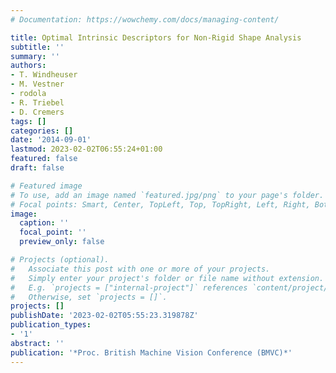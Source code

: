 ```yaml
---
# Documentation: https://wowchemy.com/docs/managing-content/

title: Optimal Intrinsic Descriptors for Non-Rigid Shape Analysis
subtitle: ''
summary: ''
authors:
- T. Windheuser
- M. Vestner
- rodola
- R. Triebel
- D. Cremers
tags: []
categories: []
date: '2014-09-01'
lastmod: 2023-02-02T06:55:24+01:00
featured: false
draft: false

# Featured image
# To use, add an image named `featured.jpg/png` to your page's folder.
# Focal points: Smart, Center, TopLeft, Top, TopRight, Left, Right, BottomLeft, Bottom, BottomRight.
image:
  caption: ''
  focal_point: ''
  preview_only: false

# Projects (optional).
#   Associate this post with one or more of your projects.
#   Simply enter your project's folder or file name without extension.
#   E.g. `projects = ["internal-project"]` references `content/project/deep-learning/index.md`.
#   Otherwise, set `projects = []`.
projects: []
publishDate: '2023-02-02T05:55:23.319878Z'
publication_types:
- '1'
abstract: ''
publication: '*Proc. British Machine Vision Conference (BMVC)*'
---
```


